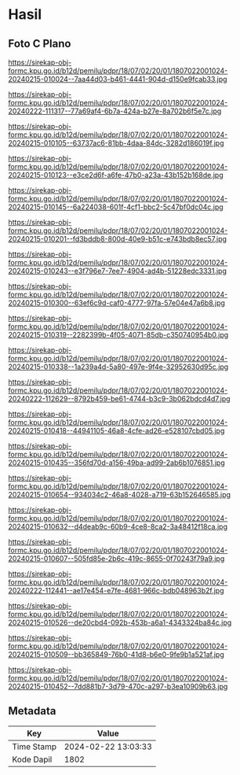 # Hasil

## Foto C Plano

https://sirekap-obj-formc.kpu.go.id/b12d/pemilu/pdpr/18/07/02/20/01/1807022001024-20240215-010024--7aa44d03-b461-4441-904d-d150e9fcab33.jpg

https://sirekap-obj-formc.kpu.go.id/b12d/pemilu/pdpr/18/07/02/20/01/1807022001024-20240222-111317--77a69af4-6b7a-424a-b27e-8a702b6f5e7c.jpg

https://sirekap-obj-formc.kpu.go.id/b12d/pemilu/pdpr/18/07/02/20/01/1807022001024-20240215-010105--63737ac6-81bb-4daa-84dc-3282d186019f.jpg

https://sirekap-obj-formc.kpu.go.id/b12d/pemilu/pdpr/18/07/02/20/01/1807022001024-20240215-010123--e3ce2d6f-a6fe-47b0-a23a-43b152b168de.jpg

https://sirekap-obj-formc.kpu.go.id/b12d/pemilu/pdpr/18/07/02/20/01/1807022001024-20240215-010145--6a224038-601f-4cf1-bbc2-5c47bf0dc04c.jpg

https://sirekap-obj-formc.kpu.go.id/b12d/pemilu/pdpr/18/07/02/20/01/1807022001024-20240215-010201--fd3bddb8-800d-40e9-b51c-e743bdb8ec57.jpg

https://sirekap-obj-formc.kpu.go.id/b12d/pemilu/pdpr/18/07/02/20/01/1807022001024-20240215-010243--e3f796e7-7ee7-4904-ad4b-51228edc3331.jpg

https://sirekap-obj-formc.kpu.go.id/b12d/pemilu/pdpr/18/07/02/20/01/1807022001024-20240215-010300--63ef6c9d-caf0-4777-97fa-57e04e47a6b8.jpg

https://sirekap-obj-formc.kpu.go.id/b12d/pemilu/pdpr/18/07/02/20/01/1807022001024-20240215-010319--2282399b-4f05-4071-85db-c350740954b0.jpg

https://sirekap-obj-formc.kpu.go.id/b12d/pemilu/pdpr/18/07/02/20/01/1807022001024-20240215-010338--1a239a4d-5a80-497e-9f4e-32952630d95c.jpg

https://sirekap-obj-formc.kpu.go.id/b12d/pemilu/pdpr/18/07/02/20/01/1807022001024-20240222-112629--8792b459-be61-4744-b3c9-3b062bdcd4d7.jpg

https://sirekap-obj-formc.kpu.go.id/b12d/pemilu/pdpr/18/07/02/20/01/1807022001024-20240215-010418--44941105-46a8-4cfe-ad26-e528107cbd05.jpg

https://sirekap-obj-formc.kpu.go.id/b12d/pemilu/pdpr/18/07/02/20/01/1807022001024-20240215-010435--356fd70d-a156-49ba-ad99-2ab6b1076851.jpg

https://sirekap-obj-formc.kpu.go.id/b12d/pemilu/pdpr/18/07/02/20/01/1807022001024-20240215-010654--934034c2-46a8-4028-a719-63b152646585.jpg

https://sirekap-obj-formc.kpu.go.id/b12d/pemilu/pdpr/18/07/02/20/01/1807022001024-20240215-010632--d4deab9c-60b9-4ce8-8ca2-3a48412f18ca.jpg

https://sirekap-obj-formc.kpu.go.id/b12d/pemilu/pdpr/18/07/02/20/01/1807022001024-20240215-010607--505fd85e-2b6c-419c-8655-0f70243f79a9.jpg

https://sirekap-obj-formc.kpu.go.id/b12d/pemilu/pdpr/18/07/02/20/01/1807022001024-20240222-112441--ae17e454-e7fe-4681-966c-bdb048963b2f.jpg

https://sirekap-obj-formc.kpu.go.id/b12d/pemilu/pdpr/18/07/02/20/01/1807022001024-20240215-010526--de20cbd4-092b-453b-a6a1-4343324ba84c.jpg

https://sirekap-obj-formc.kpu.go.id/b12d/pemilu/pdpr/18/07/02/20/01/1807022001024-20240215-010509--bb365849-76b0-41d8-b6e0-9fe9b1a521af.jpg

https://sirekap-obj-formc.kpu.go.id/b12d/pemilu/pdpr/18/07/02/20/01/1807022001024-20240215-010452--7dd881b7-3d79-470c-a297-b3ea10909b63.jpg


## Metadata

| Key        | Value               |
| ---------- | ------------------- |
| Time Stamp | 2024-02-22 13:03:33 |
| Kode Dapil | 1802                |



